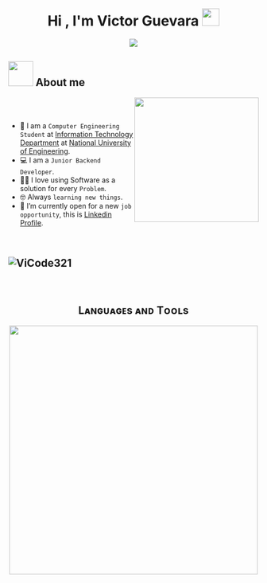 <h1 align="center">Hi , I'm Victor Guevara <img src="https://media.giphy.com/media/hvRJCLFzcasrR4ia7z/giphy.gif" width="35"></h1>
<p align="center">
  <a><img src="https://readme-typing-svg.herokuapp.com?font=Time+New+Roman&color=%23C8BE25&size=25&center=true&vCenter=true&width=600&height=100&lines=Computer+Engineering+Student;Junior+Backend+Developer;Always+learning+new+things"></a>
</p>
	
## <picture><img src = "https://github.com/7oSkaaa/7oSkaaa/blob/main/Images/about_me.gif?raw=true" width = 50px></picture> About me

<picture> <img align="right" src="https://github.com/7oSkaaa/7oSkaaa/blob/main/Images/Right_Side.gif?raw=true" width = 250px></picture>

<br><br>

- :school: I am a `Computer Engineering Student` at [Information Technology Department](https://www.uni.edu.ni) at [National University of Engineering](https://www.uni.edu.ni).
- :computer: I am a `Junior Backend Developer`.
- :technologist: I love using Software as a solution for every `Problem`.
- :nerd_face: Always `learning new things`.
- :thinking: I’m currently open for a new `job opportunity`, this is [Linkedin Profile](https://www.linkedin.com/in/víctor-guevara-8130622bb).
<br>

## <p align="left"> <img src="https://komarev.com/ghpvc/?username=ViCode321&label=Profile%20views&color=770677&style=for-the-badge&logo=star" alt="ViCode321" style="padding-right:20px;" /></p>

<br />

<!--Languages and Tools Section-->       
<h2 align="center">Lᴀɴɢᴜᴀɢᴇs ᴀɴᴅ Tᴏᴏʟs</h2> 
<p align="center">
<img width="500px"  src="https://skillicons.dev/icons?i=py,java,js,html,css,react,nodejs,express,django,md,solidity,postgres,mongo,git,vscode,docker,aws,postman,supabase,linux&perline=10"  />
</p>
<br />
